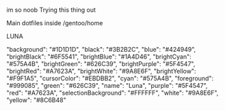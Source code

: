 im so noob
Trying this thing out

Main dotfiles inside /gentoo/home


LUNA

"background": "#1D1D1D",
"black": "#3B2B2C",
"blue": "#424949",
"brightBlack": "#6F5541",
"brightBlue": "#1A4D46",
"brightCyan": "#575A4B",
"brightGreen": "#626C39",
"brightPurple": "#5F4547",
"brightRed": "#A7623A",
"brightWhite": "#9A8E6F",
"brightYellow": "#F9F1A5",
"cursorColor": "#EBDBB2",
"cyan": "#575A4B",
"foreground": "#999085",
"green": "#626C39",
"name": "Luna",
"purple": "#5F4547",
"red": "#A7623A",
"selectionBackground": "#FFFFFF",
"white": "#9A8E6F",
"yellow": "#8C6B48"
